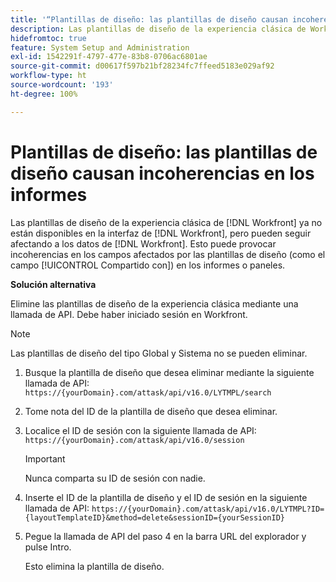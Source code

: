 ```yaml
---
title: '“Plantillas de diseño: las plantillas de diseño causan incoherencias en los informes”'
description: Las plantillas de diseño de la experiencia clásica de Workfront ya no están disponibles en la interfaz de Workfront, pero pueden afectar a los datos de Workfront. Esto puede provocar incoherencias en los campos afectados por las plantillas de diseño (como el campo Compartido con) en los informes o paneles.
hidefromtoc: true
feature: System Setup and Administration
exl-id: 1542291f-4797-477e-83b8-0706ac6801ae
source-git-commit: d00617f597b21bf28234fc7ffeed5183e029af92
workflow-type: ht
source-wordcount: '193'
ht-degree: 100%

---
```


# Plantillas de diseño: las plantillas de diseño causan incoherencias en los informes

Las plantillas de diseño de la experiencia clásica de [!DNL Workfront] ya no están disponibles en la interfaz de [!DNL Workfront], pero pueden seguir afectando a los datos de [!DNL Workfront]. Esto puede provocar incoherencias en los campos afectados por las plantillas de diseño (como el campo [!UICONTROL Compartido con]) en los informes o paneles.

**Solución alternativa**

Elimine las plantillas de diseño de la experiencia clásica mediante una llamada de API. Debe haber iniciado sesión en Workfront.

>[!NOTE]
>
>Las plantillas de diseño del tipo Global y Sistema no se pueden eliminar.

1. Busque la plantilla de diseño que desea eliminar mediante la siguiente llamada de API:
   `https://{yourDomain}.com/attask/api/v16.0/LYTMPL/search`
1. Tome nota del ID de la plantilla de diseño que desea eliminar.
1. Localice el ID de sesión con la siguiente llamada de API:
   `https://{yourDomain}.com/attask/api/v16.0/session`

   >[!IMPORTANT]
   >
   >Nunca comparta su ID de sesión con nadie.

1. Inserte el ID de la plantilla de diseño y el ID de sesión en la siguiente llamada de API:
   `https://{yourDomain}.com/attask/api/v16.0/LYTMPL?ID={layoutTemplateID}&method=delete&sessionID={yourSessionID}`
1. Pegue la llamada de API del paso 4 en la barra URL del explorador y pulse Intro.

   Esto elimina la plantilla de diseño.
